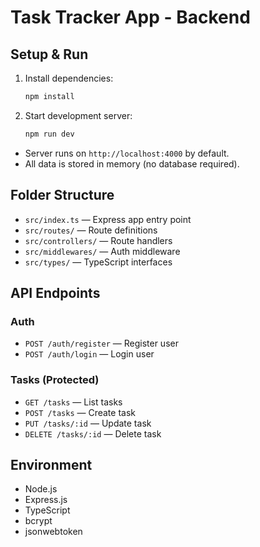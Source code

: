 # Task Tracker App - Backend

## Setup & Run

1. Install dependencies:
   ```bash
   npm install
   ```
2. Start development server:
   ```bash
   npm run dev
   ```

- Server runs on `http://localhost:4000` by default.
- All data is stored in memory (no database required).

## Folder Structure

- `src/index.ts` — Express app entry point
- `src/routes/` — Route definitions
- `src/controllers/` — Route handlers
- `src/middlewares/` — Auth middleware
- `src/types/` — TypeScript interfaces

## API Endpoints

### Auth
- `POST /auth/register` — Register user
- `POST /auth/login` — Login user

### Tasks (Protected)
- `GET /tasks` — List tasks
- `POST /tasks` — Create task
- `PUT /tasks/:id` — Update task
- `DELETE /tasks/:id` — Delete task

## Environment
- Node.js
- Express.js
- TypeScript
- bcrypt
- jsonwebtoken
